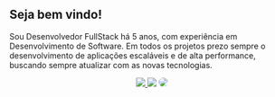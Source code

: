 
## Seja bem vindo!

Sou Desenvolvedor FullStack há 5 anos, com experiência em Desenvolvimento de Software. Em todos os projetos prezo sempre o desenvolvimento de aplicações escaláveis e de alta performance, buscando sempre atualizar com as novas tecnologias.
<br>


<div align="center"> 
<a href="https://instagram.com/joaohp_" target="_blank"><img src="https://img.shields.io/badge/-Instagram-%23E4405F?style=for-the-badge&logo=instagram&logoColor=white"</a>
<a href = "mailto:joaohp020@gmail.com"> <img src="https://img.shields.io/badge/-Gmail-%23333?style=for-the-badge&logo=gmail&logoColor=white" target="_blank"></a>
<a href="https://www.linkedin.com/in/joão-henrique-30aa50196/" target="_blank"><img src="https://img.shields.io/badge/-LinkedIn-%230077B5?style=for-the-badge&logo=linkedin&logoColor=white" style="border-radius: 30px" target="_blank"></a> 
 </div>
